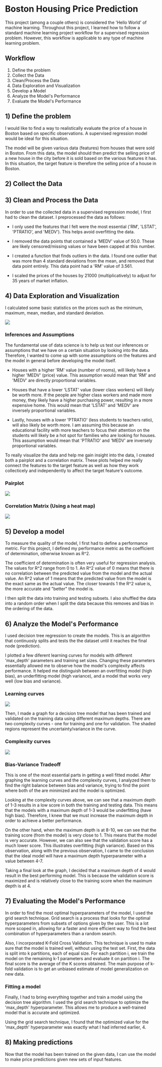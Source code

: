 # Boston Housing Price Prediction
This project (among a couple others) is considered the 'Hello World' of machine learning. Throughout this project, I learned how to follow a standard machine learning project workflow for a supervised regression problem. However, this workflow is applicable to any type of machine learning problem.

## Workflow
1) Define the problem
2) Collect the Data
3) Clean/Process the Data
4) Data Exploration and Visualization
5) Develop a Model
6) Analyze the Model's Performance
7) Evaluate the Model's Performance

## 1) Define the problem
I would like to find a way to realistically evaluate the price of a house in Boston based on specific observations. A supervised regression model would be ideal for this situation.

The model will be given various data (features) from houses that were sold in Boston. From this data, the model should then predict the selling price of a new house in the city before it is sold based on the various features it has. In this situation, the target feature is therefore the selling price of a house in Boston.

## 2) Collect the Data

## 3) Clean and Process the Data
In order to use the collected data in a supervised regression model, I first had to clean the dataset. I preprocessed the data as follows:

- I only used the features that I felt were the most essential ('RM', 'LSTAT', 'PTRATIO', and 'MEDV'). This helps avoid overfitting the data.

- I removed the data points that contained a 'MEDV' value of 50.0. These are likely censored/missing values or have been capped at this number.

- I created a function that finds outliers in the data. I found one outlier that was more than 4 standard deviations from the mean, and removed that data point entirely. This data point had a 'RM' value of 3.561.

- I scaled the prices of the houses by 21000 (multiplicatively) to adjust for 35 years of market inflation.

## 4) Data Exploration and Visualization
I calculated some basic statistics on the prices such as the minimum, maximum, mean, median, and standard deviation. 

![](https://i.ibb.co/cJmFsSp/boston-housing-5.png)

### Inferences and Assumptions
The fundamental use of data science is to help us test our inferences or assumptions that we have on a certain situation by looking into the data. Therefore, I wanted to come up with some assumptions on the features and the model in general before developing the model itself. 

- Houses with a higher 'RM' value (number of rooms), will likely have a higher 'MEDV' (price) value. This assumption would mean that 'RM' and 'MEDV' are directly proportional variables.

- Houses that have a lower 'LSTAT' value (lower class workers) will likely be worth more. If the people are higher class workers and made more money, they likely have a higher purchasing power, resulting in a more expensive home. This would mean that 'LSTAT' and 'MEDV' are inversely proportional variables.

- Lastly, houses with a lower 'PTRATIO' (less students to teachers ratio), will also likely be worth more. I am assuming this because an educational facility with more teachers to focus their attention on the students will likely be a hot spot for families who are looking for houses. This assumption would mean that 'PTRATIO' and 'MEDV' are inversely proportional variables.

To really visualize the data and help me gain insight into the data, I created both a pairplot and a correlation matrix. These plots helped me really connect the features to the target feature as well as how they work collecticely and independently to affect the target feature's outcome. 

### Pairplot
![](https://i.ibb.co/FHZhmgy/boston-housing-2.png)

### Correlation Matrix (Using a heat map)
![](https://i.ibb.co/9hprX5Q/boston-housing-2-1.png)

## 5) Develop a model
To measure the quality of the model, I first had to define a performance metric. For this project, I defined my performance metric as the coefficient of determination, otherwise known as R^2. 

The coefficient of determination is often very useful for regression analysis. The values for R^2 range from 0 to 1. An R^2 value of 0 means that there is no correlation between the predicted value from the model and the actual value. An R^2 value of 1 means that the predicted value from the model is the exact same as the actual value. The closer towards 1 the R^2 value is, the more accurate and "better" the model is.

I then split the data into training and testing subsets. I also shuffled the data into a random order when I split the data because this removes and bias in the ordering of the data. 

## 6) Analyze the Model's Performance
I used decision tree regression to create the models. This is an algorithm that continuosly splits and tests the the dataset until it reaches the final node (prediction). 

I plotted a few diferent learning curves for models with different 'max_depth' parameters and training set sizes. Changing these parameters essentially allowed me to observe how the model's complexity affects performance. It helped me distinguish between an overfitting model (high bias), an underfitting model (high variance), and a model that works very well (low bias and variance).

### Learning curves
![](https://i.ibb.co/xswL0fp/boston-housing-4.png)

Then, I made a graph for a decision tree model that has been trained and validated on the training data using different maximum depths. There are two complexity curves - one for training and one for validation. The shaded regions represent the uncertainty/variance in the curve. 

### Complexity curves
![](https://i.ibb.co/ZVj2Bzv/boston-housing-1.png)

### Bias-Variance Tradeoff
This is one of the most essential parts in getting a well fitted model. After graphing the learning curves and the complexity curves, I analyzed them to find the right balance between bias and variance, trying to find the point where both of the are minimized and the model is optimized.

Looking at the complexity curves above, we can see that a maximum depth of 1-3 results in a low score in both the training and testing data. This means that the models with a maximum depth of 1-3 would be underfitting (have high bias). Therefore, I knew that we must increase the maximum depth in order to achieve a better performance.

On the other hand, when the maximum depth is at 8-10, we can see that the training score (from the model) is very close to 1. This means that the model is very accurate. However, we can also see that the validation score has a much lower score. This illustrates overfitting (high variance). Based on this observation, along with the previous observation, I came to the conclusion that the ideal model will have a maximum depth hyperparameter with a value between 4-7.

Taking a final look at the graph, I decided that a maximum depth of 4 would result in the best performing model. This is because the validation score is maximized and is relatively close to the training score when the maximum depth is at 4.

## 7) Evaluating the Model's Performance
In order to find the most optimal hyperparameters of the model, I used the grid search technique. Grid search is a process that looks for the optimal hyperparameters from subsets of options given by the user. This is a lot more scoped in, allowing for a faster and more efficient way to find the best combination of hyperparameters than a random search.

Also, I incorporated K-Fold Cross Validation. This technique is used to make sure that the model is trained well, without using the test set. First, the data is split into k partitions, each of equal size. For each partition i, we train the model on the remaining k-1 parameters and evaluate it on partition i. The final score is the average of the K scores obtained. The main purpose of k-fold validation is to get an unbiased estimate of model generalization on new data.

### Fitting a model
Finally, I had to bring everything together and train a model using the decision tree algorithm. I used the grid search technique to optimize the 'max_depth' hyperparameter. This allows me to produce a well-trained model that is accurate and optimized. 

Using the grid search technique, I found that the optimized value for the 'max_depth' hyperparameter was exactly what I had inferred earlier, 4.

## 8) Making predictions
Now that the model has been trained on the given data, I can use the model to make price predictions given new sets of input features.


